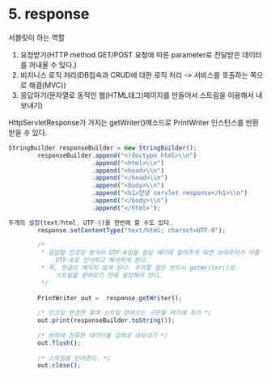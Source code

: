 # 5. response



서블릿이 하는 역할

1. 요청받기(HTTP method GET/POST 요청에 따른 parameter로 전달받은 데이터를 꺼내올 수 있다.)
2. 비지니스 로직 처리(DB접속과 CRUD에 대한 로직 처리 -> 서비스를 호출하는 쪽으로 해결(MVC))
3. 응답하기(문자열로 동적인 웹(HTML태그)페이지를 만들어서 스트림을 이용해서 내보내기)

HttpServletResponse가 가지는 getWriter()메소드로 PrintWriter 인스턴스를 반환 받을 수 있다.

```jsx
StringBuilder responseBuilder = new StringBuilder();
		responseBuilder.append("<!doctype html>\\n")
					   .append("<html>\\n")
					   .append("<head>\\n")
					   .append("</head>\\n")
					   .append("<body>\\n")
					   .append("<h1>안녕 servlet response</h1>\\n")
					   .append("</body>\\n")
					   .append("</html>");
```

```jsx
두개의 설정(text/html, UTF-8)을 한번에 할 수도 있다.
		response.setContentType("text/html; charset=UTF-8");
		
		/*
		 * 응답할 인코딩 방식이 UTF-8임을 응답 헤더에 알려주게 되면 브라우저가 이를 해석할 때 
			 UTF-8로 인식하고 해석하게 된다.
		 * 즉, 한글이 깨지지 않게 된다. 주의할 점은 반드시 getWriter()로 
			 스트림을 얻어오기 전에 설정해야 한다.
		 */
		
		PrintWriter out =  response.getWriter();
		
		/* 인코딩 변경한 후에 스트림 얻어오는 구문을 여기에 추가 */
		out.print(responseBuilder.toString());
		
		/* 버퍼에 잔류한 데이터를 강제로 내보내기 */
		out.flush();
		
		/* 스트림을 닫아준다. */
		out.close();
```
